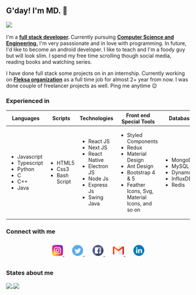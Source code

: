 <!-- @format -->
<!--
<p align="center">
   <img src="./img/developer1.png" alt="Call me MD!" width="200" height="200"  />
</p> -->

<!-- <p style="font-size : 40px" align="center"> -->

## G'day! I'm MD. &#x1F44B;

<!-- </p> -->
<p>
  <a href="https://github.com/MohamedJakkariya/github-readme-stats">
    <img src="https://user-images.githubusercontent.com/20175372/87330405-d1fbc500-c538-11ea-8dca-55854d681b31.gif"/>
  </a>
</p>


I'm a <strong> [full stack developer](https://mddev.tech). </strong> Currently pursuing <strong> [Computer Science and Engineering.](https://)</strong> I'm very passsionate and in love with programming. In future, I'd like to become an android developer. I like to teach and I'm a foody guy but will look slim. I spend my free time scrolling though social media, reading books and watching series.

I have done full stack some projects on in an internship. Currently working on <strong>[Fleksa organization](https://fleksa.com)</strong> as a full time job for almost 2+ year from now. I was done couple of freelancer projects as well. Ping me anytime 😉

### Experienced in
<table>
   <thead>
      <th>Languages</th>
      <th>Scripts</th>
      <th>Technologies</th>
      <th>Front end Special Tools</th>
      <th>Database</th>
      <th>DevOps</th>
      <th>Design Tools</th>
   </thead>
   <tr>  
      <td>
       <ul>
         <li>Javascript</li>
         <li>Typescript</li>
         <li>Python</li>
         <li>C</li>
         <li>C++</li>
         <li>Java</li>
       </ul>
      </td>
       <td>
       <ul>
         <li>HTML5</li>
         <li>Css3</li>
         <li>Bash Script</li>
       </ul>
      </td>
      <td>
       <ul>
         <li>React JS</li>
         <li>Next JS</li>
         <li>React Native</li>
         <li>Electron JS</li>
         <li>Node Js</li>
         <li>Express Js</li>
         <li>Swing Java</li>
       </ul>
      </td>
      <td>
       <ul>
         <li>Styled Components</li>
         <li>Redux</li>
         <li>Material Design</li>
         <li>Ant Design</li>
         <li>Bootstrap 4 & 5</li>
         <li>Feather Icons, Svg, Material Icons, and so on</li>
       </ul>
      </td>   
       <td>
       <ul>
         <li>MongoDb</li>
         <li>MySQL</li>
         <li>DynamoDB</li>
         <li>InfluxDB</li>
         <li>Redis</li>
       </ul>
      </td>
      <td>
       <ul>
         <li>Jenkins</li>
         <li>AWS basic</li>
         <li>GitHub</li>
         <li>GitLab</li>
       </ul>
      </td>
       <td>
       <ul> 
         <li>Figma</li>
         <li>Adobe Xd</li>
         <li>StarUML</li>
         <li>Lucid Chart</li>
         <li>Adobe Illustrator</li>
       </ul>
      </td>
   </tr>
  
</table>

### Connect with me

<p align="center" style="padding:10px 0">
    <a href="https://www.instagram.com/mhmd_jack_thasin/" style="padding:0 5px">
        <img src="./img/social_media/instagram.png" width="30">
    </a>&nbsp;&nbsp;
     <a href="https://twitter.com/md_devv" style="padding:0 5px">
        <img src="./img/social_media/twitter.png" width="30">
    </a>&nbsp;&nbsp;
     <a href="https://www.facebook.com/mohamed.jakkariya.338" style="padding:0 5px">
        <img src="./img/social_media/facebook.png" width="30">
    </a>&nbsp;&nbsp;
     <a href="mailto:jacksparrow.mdjack@gmail.com?subject=Contact" style="padding:0 5px">
        <img src="./img/social_media/gmail.png" width="30">
    </a>&nbsp;&nbsp;
     <a href="https://www.linkedin.com/in/mohamed-jakkariya-a72850166/" style="padding:0 5px">
        <img src="./img/social_media/linkedin.png" width="30">
    </a>
</p>

### States about me

<a href="https://github.com/MohamedJakkariya/github-readme-stats">
  <img align="center" src="https://github-readme-stats.vercel.app/api?username=MohamedJakkariya&count_private=true&show_icons=true&theme=vue&custom_title=Mdjack's%20statistics" />
</a>

<!-- Language cards  -->
<a href="https://github.com/MohamedJakkariya/github-readme-stats">
  <img align="center" src="https://github-readme-stats.vercel.app/api/top-langs/?username=MohamedJakkariya&layout=compact&langs_count=8" />
</a>
